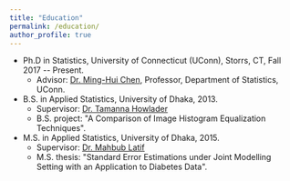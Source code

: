 ```yaml
---
title: "Education"
permalink: /education/
author_profile: true
---
```


* Ph.D in Statistics, University of Connecticut (UConn), Storrs, CT, Fall 2017 -- Present.
  - Advisor: [Dr. Ming-Hui Chen](https://stat.uconn.edu/ming-hui-chen/), 
  Professor, Department of Statistics, UConn.
* B.S. in Applied Statistics, University of Dhaka, 2013.
  - Supervisor: [Dr. Tamanna Howlader](https://www.isrt.ac.bd/people/tamanna/)
  - B.S. project: "A Comparison of Image Histogram Equalization Techniques".
* M.S. in Applied Statistics, University of Dhaka, 2015.
  - Supervisor: [Dr. Mahbub Latif](https://www.isrt.ac.bd/people/mlatif/)
  - M.S. thesis: "Standard Error Estimations under Joint Modelling Setting 
  with an Application to Diabetes Data".

